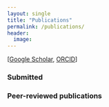 ```yaml
---
layout: single
title: "Publications"
permalink: /publications/
header:
  image: 
---
```


[[Google Scholar](https://scholar.google.com/citations?user=xCqJVg8AAAAJ&hl=de), [ORCID](https://orcid.org/0000-0002-5835-3816)]


### Submitted


### Peer-reviewed publications

